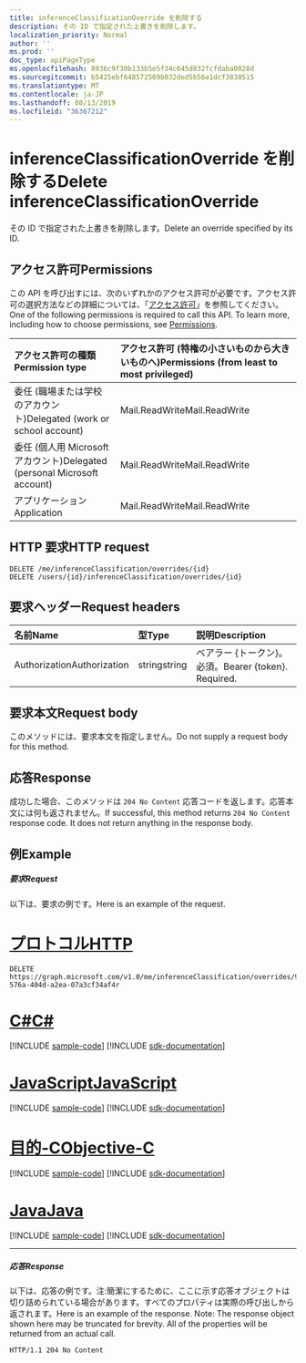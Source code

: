 ```yaml
---
title: inferenceClassificationOverride を削除する
description: その ID で指定された上書きを削除します。
localization_priority: Normal
author: ''
ms.prod: ''
doc_type: apiPageType
ms.openlocfilehash: 8936c9f30b133b5e5f34c645d832fcfdaba0028d
ms.sourcegitcommit: b5425ebf648572569b032ded5b56e1dcf3830515
ms.translationtype: MT
ms.contentlocale: ja-JP
ms.lasthandoff: 08/13/2019
ms.locfileid: "36367212"
---
```

# <a name="delete-inferenceclassificationoverride"></a><span data-ttu-id="b8d8b-103">inferenceClassificationOverride を削除する</span><span class="sxs-lookup"><span data-stu-id="b8d8b-103">Delete inferenceClassificationOverride</span></span>

<span data-ttu-id="b8d8b-104">その ID で指定された上書きを削除します。</span><span class="sxs-lookup"><span data-stu-id="b8d8b-104">Delete an override specified by its ID.</span></span>
## <a name="permissions"></a><span data-ttu-id="b8d8b-105">アクセス許可</span><span class="sxs-lookup"><span data-stu-id="b8d8b-105">Permissions</span></span>
<span data-ttu-id="b8d8b-p101">この API を呼び出すには、次のいずれかのアクセス許可が必要です。アクセス許可の選択方法などの詳細については、「[アクセス許可](/graph/permissions-reference)」を参照してください。</span><span class="sxs-lookup"><span data-stu-id="b8d8b-p101">One of the following permissions is required to call this API. To learn more, including how to choose permissions, see [Permissions](/graph/permissions-reference).</span></span>

|<span data-ttu-id="b8d8b-108">アクセス許可の種類</span><span class="sxs-lookup"><span data-stu-id="b8d8b-108">Permission type</span></span>      | <span data-ttu-id="b8d8b-109">アクセス許可 (特権の小さいものから大きいものへ)</span><span class="sxs-lookup"><span data-stu-id="b8d8b-109">Permissions (from least to most privileged)</span></span>              |
|:--------------------|:---------------------------------------------------------|
|<span data-ttu-id="b8d8b-110">委任 (職場または学校のアカウント)</span><span class="sxs-lookup"><span data-stu-id="b8d8b-110">Delegated (work or school account)</span></span> | <span data-ttu-id="b8d8b-111">Mail.ReadWrite</span><span class="sxs-lookup"><span data-stu-id="b8d8b-111">Mail.ReadWrite</span></span>    |
|<span data-ttu-id="b8d8b-112">委任 (個人用 Microsoft アカウント)</span><span class="sxs-lookup"><span data-stu-id="b8d8b-112">Delegated (personal Microsoft account)</span></span> | <span data-ttu-id="b8d8b-113">Mail.ReadWrite</span><span class="sxs-lookup"><span data-stu-id="b8d8b-113">Mail.ReadWrite</span></span>    |
|<span data-ttu-id="b8d8b-114">アプリケーション</span><span class="sxs-lookup"><span data-stu-id="b8d8b-114">Application</span></span> | <span data-ttu-id="b8d8b-115">Mail.ReadWrite</span><span class="sxs-lookup"><span data-stu-id="b8d8b-115">Mail.ReadWrite</span></span> |

## <a name="http-request"></a><span data-ttu-id="b8d8b-116">HTTP 要求</span><span class="sxs-lookup"><span data-stu-id="b8d8b-116">HTTP request</span></span>
<!-- { "blockType": "ignored" } -->
```http
DELETE /me/inferenceClassification/overrides/{id}
DELETE /users/{id}/inferenceClassification/overrides/{id}
```
## <a name="request-headers"></a><span data-ttu-id="b8d8b-117">要求ヘッダー</span><span class="sxs-lookup"><span data-stu-id="b8d8b-117">Request headers</span></span>
| <span data-ttu-id="b8d8b-118">名前</span><span class="sxs-lookup"><span data-stu-id="b8d8b-118">Name</span></span>       | <span data-ttu-id="b8d8b-119">型</span><span class="sxs-lookup"><span data-stu-id="b8d8b-119">Type</span></span> | <span data-ttu-id="b8d8b-120">説明</span><span class="sxs-lookup"><span data-stu-id="b8d8b-120">Description</span></span>|
|:---------------|:--------|:----------|
| <span data-ttu-id="b8d8b-121">Authorization</span><span class="sxs-lookup"><span data-stu-id="b8d8b-121">Authorization</span></span>  | <span data-ttu-id="b8d8b-122">string</span><span class="sxs-lookup"><span data-stu-id="b8d8b-122">string</span></span>  | <span data-ttu-id="b8d8b-p102">ベアラー {トークン}。必須。</span><span class="sxs-lookup"><span data-stu-id="b8d8b-p102">Bearer {token}. Required.</span></span> |

## <a name="request-body"></a><span data-ttu-id="b8d8b-125">要求本文</span><span class="sxs-lookup"><span data-stu-id="b8d8b-125">Request body</span></span>
<span data-ttu-id="b8d8b-126">このメソッドには、要求本文を指定しません。</span><span class="sxs-lookup"><span data-stu-id="b8d8b-126">Do not supply a request body for this method.</span></span>

## <a name="response"></a><span data-ttu-id="b8d8b-127">応答</span><span class="sxs-lookup"><span data-stu-id="b8d8b-127">Response</span></span>

<span data-ttu-id="b8d8b-p103">成功した場合、このメソッドは `204 No Content` 応答コードを返します。応答本文には何も返されません。</span><span class="sxs-lookup"><span data-stu-id="b8d8b-p103">If successful, this method returns `204 No Content` response code. It does not return anything in the response body.</span></span>

## <a name="example"></a><span data-ttu-id="b8d8b-130">例</span><span class="sxs-lookup"><span data-stu-id="b8d8b-130">Example</span></span>
##### <a name="request"></a><span data-ttu-id="b8d8b-131">要求</span><span class="sxs-lookup"><span data-stu-id="b8d8b-131">Request</span></span>
<span data-ttu-id="b8d8b-132">以下は、要求の例です。</span><span class="sxs-lookup"><span data-stu-id="b8d8b-132">Here is an example of the request.</span></span>

# <a name="httptabhttp"></a>[<span data-ttu-id="b8d8b-133">プロトコル</span><span class="sxs-lookup"><span data-stu-id="b8d8b-133">HTTP</span></span>](#tab/http)
<!-- {
  "blockType": "request",
  "sampleKeys": ["98f5bdef-576a-404d-a2ea-07a3cf34af4r"],
  "name": "delete_inferenceclassificationoverride"
}-->
```http
DELETE https://graph.microsoft.com/v1.0/me/inferenceClassification/overrides/98f5bdef-576a-404d-a2ea-07a3cf34af4r
```
# <a name="ctabcsharp"></a>[<span data-ttu-id="b8d8b-134">C#</span><span class="sxs-lookup"><span data-stu-id="b8d8b-134">C#</span></span>](#tab/csharp)
[!INCLUDE [sample-code](../includes/snippets/csharp/delete-inferenceclassificationoverride-csharp-snippets.md)]
[!INCLUDE [sdk-documentation](../includes/snippets/snippets-sdk-documentation-link.md)]

# <a name="javascripttabjavascript"></a>[<span data-ttu-id="b8d8b-135">JavaScript</span><span class="sxs-lookup"><span data-stu-id="b8d8b-135">JavaScript</span></span>](#tab/javascript)
[!INCLUDE [sample-code](../includes/snippets/javascript/delete-inferenceclassificationoverride-javascript-snippets.md)]
[!INCLUDE [sdk-documentation](../includes/snippets/snippets-sdk-documentation-link.md)]

# <a name="objective-ctabobjc"></a>[<span data-ttu-id="b8d8b-136">目的-C</span><span class="sxs-lookup"><span data-stu-id="b8d8b-136">Objective-C</span></span>](#tab/objc)
[!INCLUDE [sample-code](../includes/snippets/objc/delete-inferenceclassificationoverride-objc-snippets.md)]
[!INCLUDE [sdk-documentation](../includes/snippets/snippets-sdk-documentation-link.md)]

# <a name="javatabjava"></a>[<span data-ttu-id="b8d8b-137">Java</span><span class="sxs-lookup"><span data-stu-id="b8d8b-137">Java</span></span>](#tab/java)
[!INCLUDE [sample-code](../includes/snippets/java/delete-inferenceclassificationoverride-java-snippets.md)]
[!INCLUDE [sdk-documentation](../includes/snippets/snippets-sdk-documentation-link.md)]

---

##### <a name="response"></a><span data-ttu-id="b8d8b-138">応答</span><span class="sxs-lookup"><span data-stu-id="b8d8b-138">Response</span></span>
<span data-ttu-id="b8d8b-p104">以下は、応答の例です。注:簡潔にするために、ここに示す応答オブジェクトは切り詰められている場合があります。すべてのプロパティは実際の呼び出しから返されます。</span><span class="sxs-lookup"><span data-stu-id="b8d8b-p104">Here is an example of the response. Note: The response object shown here may be truncated for brevity. All of the properties will be returned from an actual call.</span></span>
<!-- {
  "blockType": "response",
  "truncated": true
} -->
```http
HTTP/1.1 204 No Content
```

<!-- uuid: 8fcb5dbc-d5aa-4681-8e31-b001d5168d79
2015-10-25 14:57:30 UTC -->
<!-- {
  "type": "#page.annotation",
  "description": "Delete inferenceClassificationOverride",
  "keywords": "",
  "section": "documentation",
  "tocPath": "",
  "suppressions": [
  ]
}-->
